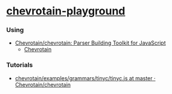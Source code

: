 [chevrotain-playground](https://dirkarnez.github.io/chevrotain-playground)
==========================================================================
### Using
- [Chevrotain/chevrotain: Parser Building Toolkit for JavaScript](https://github.com/Chevrotain/chevrotain)
  - [Chevrotain](https://chevrotain.io/docs/)
### Tutorials
- [chevrotain/examples/grammars/tinyc/tinyc.js at master · Chevrotain/chevrotain](https://github.com/Chevrotain/chevrotain/blob/master/examples/grammars/tinyc/tinyc.js)
